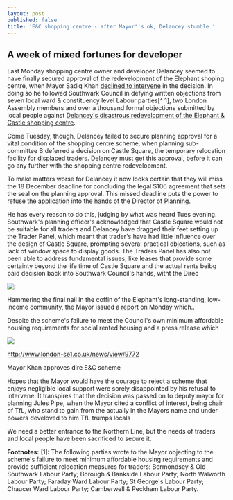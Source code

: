 ```yaml
---
layout: post
published: false
title: 'E&C shopping centre - after Mayor''s ok, Delancey stumble '
---
```

## A week of mixed fortunes for developer

Last Monday shopping centre owner and developer Delancey seemed to have finally secured approval of the redevelopment of the Elephant shoping centre, when Mayor Sadiq Khan [declined to intervene](https://www.docdroid.net/njfeOJz/3654.pdf#page=23) in the decision.  In doing so he followed Southwark Council in defying written objections from seven local ward & constituency level Labour parties[^ 1], two London Assembly members and over a thousand formal objections submitted by local people against [Delancey's disastrous redevelopment of the Elephant & Castle shopping centre](http://35percent.org/shopping-centre).

Come Tuesday, though, Delancey failed to secure planning approval for a vital condition of the shopping centre scheme, when planning sub-committee B deferred a decision on Castle Square, the temporary relocation facility for displaced traders.  Delancey must get this approval, before it can go any further with the shopping centre redevelopment.

To make matters worse for Delancey it now looks certain that they will miss the 18 December deadline for concluding the legal S106 agreement that sets the seal on the planning approval. This missed deadline puts the power to refuse the application into the hands of the Director of Planning.

He has every reason to do this, judging by what was heard Tues evening.  Southwark's planning officer's acknowledged that Castle Square would not be suitable for all traders and Delancey have dragged their feet setting up the Trader Panel, which meant that trader's have had little influence over the design of Castle Square, prompting several practical objections, such as lack of window space to display goods.  The Traders Panel has also not been able to address fundamental issues, like leases that provide some certainty beyond the life time of Castle Square and the actual rents beibg paid decision back into Southwark Council's hands, witht the Direc

![](http://35percent.org/img/traderscompsk.jpeg)

Hammering the final nail in the coffin of the Elephant's long-standing, low-income community, the Mayor issued a [report](https://docdro.id/njfeOJz) on Monday which..

Despite the scheme's failure to meet the Council's own minimum affordable housing requirements for social rented housing  and a press release which

![](http://35percent.org/img/glastatement.jpg)

http://www.london-se1.co.uk/news/view/9772

Mayor Khan approves dire E&C scheme

Hopes that the Mayor would have the courage to reject a scheme that enjoys negliglble local support were sorely disappointed by his refusal to intervene.  It transpires that the decision was passed on to deputy mayor for planning Jules Pipe, when the Mayor cited a conflict of interest, being chair of TfL, who stand to gain from the  actually in the Mayors name and under powers develoved to him
TfL trumps locals

We need a better entrance to the Northern Line, but the needs of traders and local people have been sacrificed to secure it.

__Footnotes:__
[1]: The following parties wrote to the Mayor objecting to the scheme's failure to meet minimum affordable housing requirements and provide sufficient relocation measures for traders: Bermondsey & Old Southwark Labour Party; Borough & Bankside Labour Party; North Walworth Labour Party; Faraday Ward Labour Party; St George's Labour Party; Chaucer Ward Labour Party; Camberwell & Peckham Labour Party.

[^ 2]: Southwark's [planning policy](https://www.southwark.gov.uk/planning-and-building-control/planning-policy-and-transport-policy/supplementary-planning-documents-spd/spd-by-area?chapter=6) requires at least 35% affordable homes of which half social rent which would have provided circa 165 social rented homes. Delancey's scheme is providing only 116.
